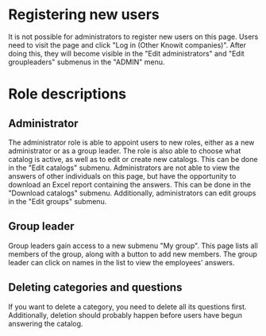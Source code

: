 # Registering new users

It is not possible for administrators to register new users on this page. Users need to visit the page and click "Log in (Other Knowit companies)". After doing this, they will become visible in the "Edit administrators" and "Edit groupleaders" submenus in the "ADMIN" menu.

# Role descriptions

## Administrator

The administrator role is able to appoint users to new roles, either as a new administrator or as a group leader. The role is also able to choose what catalog is active, as well as to edit or create new catalogs. This can be done in the "Edit catalogs" submenu. Administrators are not able to view the answers of other individuals on this page, but have the opportunity to download an Excel report containing the answers. This can be done in the "Download catalogs" submenu. Additionally, administrators can edit groups in the "Edit groups" submenu.

## Group leader

Group leaders gain access to a new submenu "My group". This page lists all members of the group, along with a button to add new members. The group leader can click on names in the list to view the employees' answers.

## Deleting categories and questions

If you want to delete a category, you need to delete all its questions first. Additionally, deletion should probably happen before users have begun answering the catalog.

